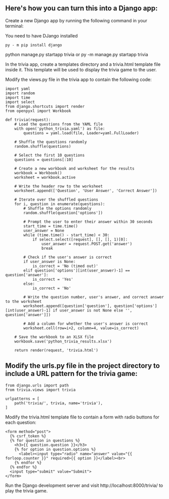 ## Here's how you can turn this into a Django app:

Create a new Django app by running the following command in your terminal:

You need to have DJango installed

```py - m pip install django```


python manage.py startapp trivia
or py -m manage.py startapp trivia

In the trivia app, create a templates directory and a trivia.html template file inside it. This template will be used to display the trivia game to the user.

Modify the views.py file in the trivia app to contain the following code:

``` 
import yaml
import random
import time
import select
from django.shortcuts import render
from openpyxl import Workbook

def trivia(request):
    # Load the questions from the YAML file
    with open('python_trivia.yaml') as file:
        questions = yaml.load(file, Loader=yaml.FullLoader)

    # Shuffle the questions randomly
    random.shuffle(questions)

    # Select the first 10 questions
    questions = questions[:10]

    # Create a new workbook and worksheet for the results
    workbook = Workbook()
    worksheet = workbook.active

    # Write the header row to the worksheet
    worksheet.append(['Question', 'User Answer', 'Correct Answer'])

    # Iterate over the shuffled questions
    for i, question in enumerate(questions):
        # Shuffle the options randomly
        random.shuffle(question['options'])

        # Prompt the user to enter their answer within 30 seconds
        start_time = time.time()
        user_answer = None
        while (time.time() - start_time) < 30:
            if select.select([request], [], [], 1)[0]:
                user_answer = request.POST.get('answer')
                break

        # Check if the user's answer is correct
        if user_answer is None:
            is_correct = 'No (timed out)'
        elif question['options'][int(user_answer)-1] == question['answer']:
            is_correct = 'Yes'
        else:
            is_correct = 'No'

        # Write the question number, user's answer, and correct answer to the worksheet
        worksheet.append([question['question'], question['options'][int(user_answer)-1] if user_answer is not None else '', question['answer']])

        # Add a column for whether the user's answer is correct
        worksheet.cell(row=i+2, column=4, value=is_correct)

    # Save the workbook to an XLSX file
    workbook.save('python_trivia_results.xlsx')

    return render(request, 'trivia.html')
```
## Modify the urls.py file in the project directory to include a URL pattern for the trivia game:

```
from django.urls import path
from trivia.views import trivia

urlpatterns = [
    path('trivia/', trivia, name='trivia'),
]
```

Modify the trivia.html template file to contain a form with radio buttons for each question:

```
<form method="post">
  {% csrf_token %}
  {% for question in questions %}
    <h3>{{ question.question }}</h3>
    {% for option in question.options %}
      <label><input type="radio" name="answer" value="{{ forloop.counter }}" required>{{ option }}</label><br>
    {% endfor %}
  {% endfor %}
  <input type="submit" value="Submit">
</form>
```
Run the Django development server and visit http://localhost:8000/trivia/ to play the trivia game.



